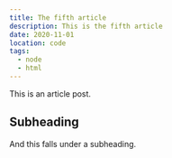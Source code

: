 ```yaml
---
title: The fifth article
description: This is the fifth article
date: 2020-11-01
location: code
tags:
  - node
  - html
---
```

This is an article post.

## Subheading

And this falls under a subheading.
